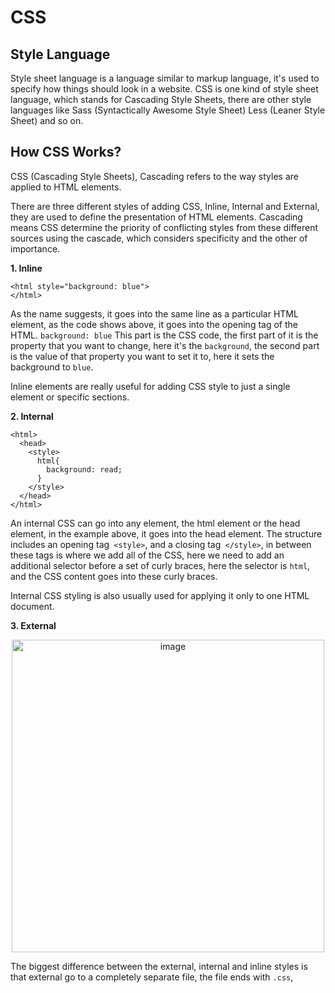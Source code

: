 # CSS

## Style Language

Style sheet language is a language similar to markup language, it's used to specify how things should look in a website. CSS is one kind of style sheet language, which stands for Cascading Style Sheets, there are other style languages like Sass (Syntactically Awesome Style Sheet) Less (Leaner Style Sheet) and so on. 

## How CSS Works?

CSS (Cascading Style Sheets), Cascading refers to the way styles are applied to HTML elements.

There are three different styles of adding CSS, Inline, Internal and External, they are used to define the presentation of HTML elements. Cascading means CSS determine the priority of conflicting styles from these different sources using the cascade, which considers specificity and the other of importance.

**1. Inline**
```
<html style="background: blue">
</html>
```
As the name suggests, it goes into the same line as a particular HTML element, as the code shows above, it goes into the opening tag of the HTML. `background: blue` This part is the CSS code, the first part of it is the property that you want to change, here it's the `background`, the second part is the value of that property you want to set it to, here it sets the background to `blue`.

Inline elements are really useful for adding CSS style to just a single element or specific sections.

**2. Internal**
```
<html>
  <head>
    <style>
      html{
        background: read;
      }
    </style>
  </head>
</html>
```

An internal CSS can go into any element, the html element or the head element, in the example above, it goes into the head element. The structure includes an opening tag` <style>`, and a closing tag` </style>`, in between these tags is where we add all of the CSS, here we need to add an additional selector before a set of curly braces, here the selector is `html`, and the CSS content goes into these curly braces.

Internal CSS styling is also usually used for applying it only to one HTML document.

**3. External**

<div align=center>
<img width="500" alt="image" src="https://github.com/ShiyuFan0820/CSLearningNote/assets/149340606/2c151cff-256c-48a0-a76b-41c0f76dac98">
</div>

The biggest difference between the external, internal and inline styles is that external go to a completely separate file, the file ends with `.css`, 








